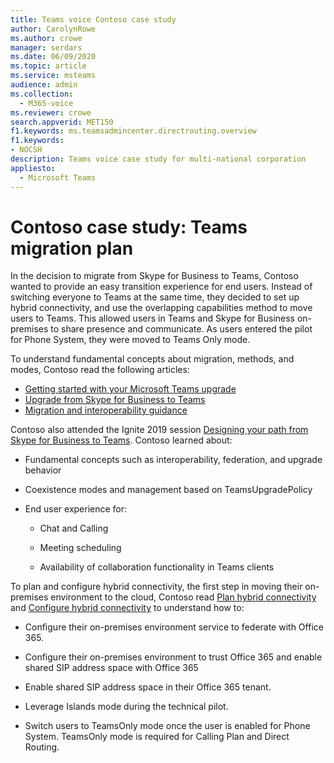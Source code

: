 ```yaml
---
title: Teams voice Contoso case study
author: CarolynRowe
ms.author: crowe
manager: serdars
ms.date: 06/09/2020
ms.topic: article
ms.service: msteams
audience: admin
ms.collection: 
  - M365-voice
ms.reviewer: crowe
search.appverid: MET150
f1.keywords: ms.teamsadmincenter.directrouting.overview
f1.keywords:
- NOCSH
description: Teams voice case study for multi-national corporation
appliesto: 
  - Microsoft Teams
---
```


# Contoso case study: Teams migration plan

In the decision to migrate from Skype for Business to Teams, Contoso wanted to provide an easy transition experience for end users. Instead of switching everyone to Teams at the same time, they decided to set up hybrid connectivity, and use the overlapping capabilities method to move users to Teams. This allowed users in Teams and Skype for Business on-premises to share presence and communicate. As users entered the pilot for Phone System, they were moved to Teams Only mode.

To understand fundamental concepts about migration, methods, and modes, Contoso read the following articles:

- [Getting started with your Microsoft Teams upgrade](upgrade-start-here.md)
- [Upgrade from Skype for Business to Teams](upgrade-to-teams-on-prem-overview.md) 
- [Migration and interoperability guidance](migration-interop-guidance-for-teams-with-skype.md)
 
Contoso also attended the Ignite 2019 session [Designing your path from Skype for Business to Teams](https://myignite.techcommunity.microsoft.com/sessions/81820?source=sessions). Contoso learned about:

- Fundamental concepts such as interoperability, federation, and upgrade behavior 

- Coexistence modes and management based on TeamsUpgradePolicy 

- End user experience for: 

  - Chat and Calling 

  - Meeting scheduling 

  - Availability of collaboration functionality in Teams clients 

To plan and configure hybrid connectivity, the first step in moving their on-premises environment to the cloud, Contoso read
[Plan hybrid connectivity](https://docs.microsoft.com/SkypeForBusiness/hybrid/plan-hybrid-connectivity) and 
 [Configure hybrid connectivity](https://docs.microsoft.com/SkypeForBusiness/hybrid/configure-hybrid-connectivity) to understand how to: 

  - Configure their on-premises environment service to federate with Office 365. 

  - Configure their on-premises environment to trust Office 365 and enable shared SIP address space with Office 365 

  - Enable shared SIP address space in their Office 365 tenant.

  - Leverage Islands mode during the technical pilot.

  - Switch users to TeamsOnly mode once the user is enabled for Phone System. TeamsOnly mode is required for  Calling Plan and Direct Routing. 
